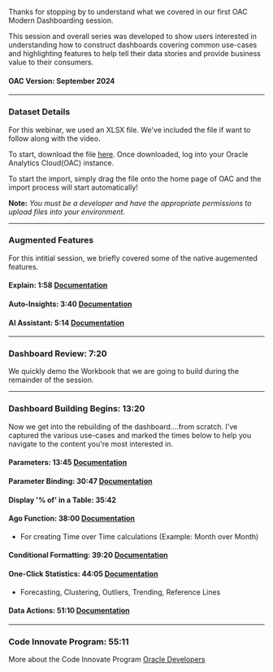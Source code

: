 Thanks for stopping by to understand what we covered in our first OAC Modern Dashboarding session.  

This session and overall series was developed to show users interested in understanding how to construct dashboards covering common use-cases and highlighting features to help tell their data stories and provide business value to their consumers.

#### OAC Version: September 2024
___
### Dataset Details
For this webinar, we used an XLSX file.  We've included the file if want to follow along with the video.  

To start, download the file [here](https://github.com/uzer15/Oracle/blob/main/Analytics%20Cloud%20(OAC)/Sample%20Data.xlsx).  Once downloaded, log into your Oracle Analytics Cloud(OAC) instance.  

To start the import, simply drag the file onto the home page of OAC and the import process will start automatically!

**Note:** *You must be a developer and have the appropriate permissions to upload files into your environment.*

___
### Augmented Features
For this intitial session, we briefly covered some of the native augemented features.

#### Explain: 1:58 [Documentation](https://docs.oracle.com/en/cloud/paas/analytics-cloud/acubi/use-explain-understand-your-data.html)  

#### Auto-Insights: 3:40 [Documentation](https://docs.oracle.com/en/cloud/paas/analytics-cloud/acubi/use-auto-insights-understand-your-data.html)  

#### AI Assistant: 5:14 [Documentation](https://docs.oracle.com/en/cloud/paas/analytics-cloud/acubi/generate-visualizations-oracle-analytics-ai-assistant-and-home-page-ask.html)  
___
### Dashboard Review: 7:20  
We quickly demo the Workbook that we are going to build during the remainder of the session.  
___
### Dashboard Building Begins: 13:20 
Now we get into the rebuilding of the dashboard....from scratch.  I've captured the various use-cases and marked the times below to help you navigate to the content you're most interested in.  

#### Parameters: 13:45 [Documentation](https://docs.oracle.com/en/cloud/paas/analytics-cloud/acubi/create-and-use-parameters.html)  

#### Parameter Binding: 30:47 [Documentation](https://docs.oracle.com/en/cloud/paas/analytics-cloud/acubi/bind-parameters-filters.html)

#### Display '% of' in a Table: 35:42 

#### Ago Function: 38:00 [Documentation](https://docs.oracle.com/en/cloud/paas/analytics-cloud/acubi/functions.html#GUID-85E0FDF7-BF01-49CB-BAE0-55A19BA33737)
 - For creating Time over Time calculations (Example: Month over Month)
#### Conditional Formatting: 39:20 [Documentation](https://docs.oracle.com/en/cloud/paas/analytics-cloud/acubi/highlight-important-data-events-conditional-formatting.html)  

#### One-Click Statistics: 44:05 [Documentation](https://docs.oracle.com/en/cloud/paas/analytics-cloud/acubi/enhance-visualizations-statistical-analytics.html#GUID-87DD71E5-9AFC-405C-A812-6EF9FEE96454) 
 - Forecasting, Clustering, Outliers, Trending, Reference Lines
#### Data Actions: 51:10 [Documentation](https://docs.oracle.com/en/cloud/paas/analytics-cloud/acubi/use-data-actions.html) 
___
### Code Innovate Program: 55:11  

More about the Code Innovate Program [Oracle Developers](https://www.oracle.com/developer/community/code-innovate-developers/)
